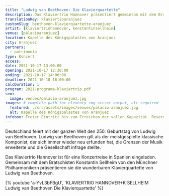 ```yaml
---
title: "Ludwig van Beethoven: Die Klavierquartette"
description: Das Klaviertrio Hannover präsentiert gemeinsam mit dem Bratschisten Konstantin Sellheim von den Münchner Philharmonikern die  Klavierquartette von Ludwig van Beethoven.
translationKey: klaviertioaranjuez
customSlug: beethoven-klavierquartette-aranjuez
artist: [klaviertriohannover, konstantinsellheim]
venue: [palacioaranjuez]
location: Kapelle des Königspalastes von Aranjuez
city: Aranjuez
partners:
  - patrimonio
type: Konzert
access:
date: 2021-10-17 13:00:00
opening: 2021-10-17 12:30:00
ending: 2021-10-17 14:00:00
deadline: 2021-10-10 16:00:00
calcDuration: 1
program: 2021-programa-klaviertrio.pdf
seo:
  image: venues/palacio-aranjuez.jpg
images: # complete path for eleventy img srcset output, alt required
  featured: ./src/assets/images/venues/palacio-aranjuez.jpg
  alt: Kapelle des Königspalastes von Aranjuez
infobox: Freier Eintritt bis zum Erreichen der vollen Kapazität. Reservierte Plätze nur mit persönlicher Einladung durch die Fundación Goethe.
---
```


Deutschland feiert mit der ganzen Welt den 250. Geburtstag von Ludwig van Beethoven. Ludwig van Beethoven gilt als der meistgespielte klassische Komponist, der sich immer wieder neu erfunden hat, die Grenzen der Musik erweiterte und die Gesellschaft infrage stellte.

Das Klaviertrio Hannover ist für eine Konzertreise in Spanien eingeladen. Gemeinsam mit dem Bratschisten Konstantin Sellheim von den Münchner Philharmonikern präsentieren sie die wunderbaren Klavierquartette von Ludwig van Beethoven.

{% youtube 'a-YvL3bFBgU', 'KLAVIERTRIO HANNOVER+K SELLHEIM Ludwig van Beethoven Die Klavierquartette' %}
